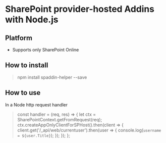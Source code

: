 SharePoint provider-hosted Addins with Node.js
==============================================

Platform
--------
- Supports only SharePoint Online

How to install
--------------

> npm install spaddin-helper --save

How to use
----------

In a Node http request handler

> const handler = (req, res) => {
>        let ctx = SharePointContext.getFromRequest(req);
>        ctx.createAppOnlyClientForSPHost().then(client => {
>            client.get('/_api/web/currentuser').then(user => {
>                console.log(`username = ${user.Title}`);
>            });
>        });
>};


